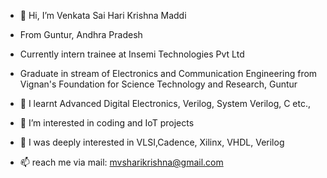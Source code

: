 - 👋 Hi, I’m Venkata Sai Hari Krishna Maddi
- From Guntur, Andhra Pradesh
- Currently intern trainee at Insemi Technologies Pvt Ltd
- Graduate in stream of Electronics and Communication Engineering from Vignan's Foundation for Science Technology and Research, Guntur
- 🌱 I learnt Advanced Digital Electronics, Verilog, System Verilog, C etc.,
- 👀 I’m interested in coding and IoT projects
- 💞️ I was deeply interested in VLSI,Cadence, Xilinx, VHDL, Verilog

- 📫 reach me via mail: mvsharikrishna@gmail.com

<!---
mvsharikrishna/mvsharikrishna is a ✨ special ✨ repository because its `README.md` (this file) appears on your GitHub profile.
You can click the Preview link to take a look at your changes.
--->
